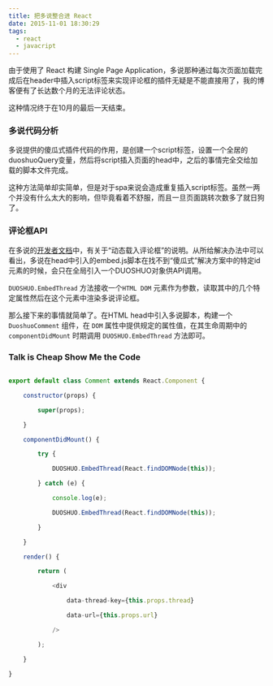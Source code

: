 ```yaml
---
title: 把多说整合进 React
date: 2015-11-01 18:30:29
tags:
  - react
  - javacript
---
```

由于使用了 React 构建 Single Page Application，多说那种通过每次页面加载完成后在header中插入script标签来实现评论框的插件无疑是不能直接用了，我的博客便有了长达数个月的无法评论状态。



这种情况终于在10月的最后一天结束。



<!--more-->



### 多说代码分析



多说提供的傻瓜式插件代码的作用，是创建一个script标签，设置一个全居的duoshuoQuery变量，然后将script插入页面的head中，之后的事情完全交给加载的脚本文件完成。



这种方法简单却实简单，但是对于spa来说会造成重复插入script标签。虽然一两个并没有什么太大的影响，但毕竟看着不舒服，而且一旦页面跳转次数多了就日狗了。



### 评论框API



在多说的[开发者文档](http://dev.duoshuo.com/docs/50b344447f32d30066000147)中，有关于“动态载入评论框”的说明。从所给解决办法中可以看出，多说在head中引入的embed.js脚本在找不到“傻瓜式”解决方案中的特定id元素的时候，会只在全局引入一个DUOSHUO对象供API调用。



`DUOSHUO.EmbedThread` 方法接收一个`HTML DOM` 元素作为参数，读取其中的几个特定属性然后在这个元素中渲染多说评论框。



那么接下来的事情就简单了。在HTML head中引入多说脚本，构建一个 `DuoshuoComment` 组件，在 `DOM` 属性中提供规定的属性值，在其生命周期中的 `componentDidMount` 时期调用 `DUOSHUO.EmbedThread` 方法即可。



### Talk is Cheap Show Me the Code



```javascript

export default class Comment extends React.Component {

    constructor(props) {

        super(props);

    }

    componentDidMount() {

        try {

            DUOSHUO.EmbedThread(React.findDOMNode(this));

        } catch (e) {

            console.log(e);

            DUOSHUO.EmbedThread(React.findDOMNode(this));

        }

    }

    render() {

        return (

            <div

                data-thread-key={this.props.thread}

                data-url={this.props.url}

            />

        );

    }

}



```